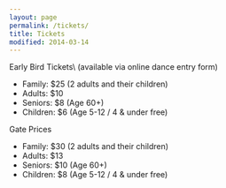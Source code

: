 ```yaml
---
layout: page
permalink: /tickets/
title: Tickets
modified: 2014-03-14
---
```


Early Bird Tickets\\
(available via online dance entry form)

* Family: $25 (2 adults and their children)
* Adults: $10
* Seniors: $8 (Age 60+)
* Children: $6 (Age 5-12 / 4 & under free)

Gate Prices

* Family: $30 (2 adults and their children)
* Adults: $13
* Seniors: $10 (Age 60+)
* Children: $8 (Age 5-12 / 4 & under free)
